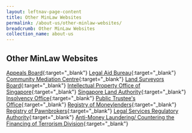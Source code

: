 ```yaml
---
layout: leftnav-page-content
title: Other MinLaw Websites
permalink: /about-us/other-minlaw-websites/
breadcrumb: Other MinLaw Websites
collection_name: about-us
---
```


Other MinLaw Websites
---

[Appeals Board](https://ablac.mlaw.gov.sg/){:target="_blank"}
[Legal Aid Bureau](https://lab.mlaw.gov.sg/){:target="_blank"}
[Community Mediation Centre](https://cmc.mlaw.gov.sg/){:target="_blank"}
[Land Surveyors Board](https://lsb.mlaw.gov.sg/){:target="_blank"}
[Intellectual Property Office of Singapore](https://ipos.mlaw.gov.sg/){:target="_blank"}
[Singapore Land Authority](https://acd.mlaw.gov.sg/){:target="_blank"}
[Insolvency Office](https://io.mlaw.gov.sg/){:target="_blank"}
[Public Trustee's Office](https://pto.mlaw.gov.sg/){:target="_blank"}
[Registry of Moneylenders](https://rom.mlaw.gov.sg/){:target="_blank"}
[Registry of Pawnbrokers](https://rop.mlaw.gov.sg/){:target="_blank"}
[Legal Services Regulatory Authority](https://lsra.mlaw.gov.sg/){:target="_blank"}
[Anti-Money Laundering/ Countering the Financing of Terrorism Division](https://acd.mlaw.gov.sg/){:target="_blank"}
